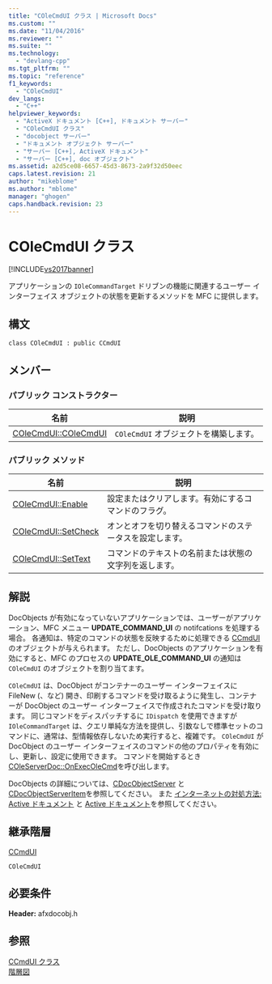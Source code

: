 ```yaml
---
title: "COleCmdUI クラス | Microsoft Docs"
ms.custom: ""
ms.date: "11/04/2016"
ms.reviewer: ""
ms.suite: ""
ms.technology: 
  - "devlang-cpp"
ms.tgt_pltfrm: ""
ms.topic: "reference"
f1_keywords: 
  - "COleCmdUI"
dev_langs: 
  - "C++"
helpviewer_keywords: 
  - "ActiveX ドキュメント [C++], ドキュメント サーバー"
  - "COleCmdUI クラス"
  - "docobject サーバー"
  - "ドキュメント オブジェクト サーバー"
  - "サーバー [C++], ActiveX ドキュメント"
  - "サーバー [C++], doc オブジェクト"
ms.assetid: a2d5ce08-6657-45d3-8673-2a9f32d50eec
caps.latest.revision: 21
author: "mikeblome"
ms.author: "mblome"
manager: "ghogen"
caps.handback.revision: 23
---
```

# COleCmdUI クラス
[!INCLUDE[vs2017banner](../../assembler/inline/includes/vs2017banner.md)]

アプリケーションの `IOleCommandTarget` ドリブンの機能に関連するユーザー インターフェイス オブジェクトの状態を更新するメソッドを MFC に提供します。  
  
## 構文  
  
```  
class COleCmdUI : public CCmdUI  
```  
  
## メンバー  
  
### パブリック コンストラクター  
  
|名前|説明|  
|--------|--------|  
|[COleCmdUI::COleCmdUI](../Topic/COleCmdUI::COleCmdUI.md)|`COleCmdUI` オブジェクトを構築します。|  
  
### パブリック メソッド  
  
|名前|説明|  
|--------|--------|  
|[COleCmdUI::Enable](../Topic/COleCmdUI::Enable.md)|設定またはクリアします。有効にするコマンドのフラグ。|  
|[COleCmdUI::SetCheck](../Topic/COleCmdUI::SetCheck.md)|オンとオフを切り替えるコマンドのステータスを設定します。|  
|[COleCmdUI::SetText](../Topic/COleCmdUI::SetText.md)|コマンドのテキストの名前または状態の文字列を返します。|  
  
## 解説  
 DocObjects が有効になっていないアプリケーションでは、ユーザーがアプリケーション、MFC メニュー **UPDATE\_COMMAND\_UI** の notifcations を処理する場合。  各通知は、特定のコマンドの状態を反映するために処理できる [CCmdUI](../Topic/CCmdUI%20Class.md) のオブジェクトが与えられます。  ただし、DocObjects のアプリケーションを有効にすると、MFC のプロセスの **UPDATE\_OLE\_COMMAND\_UI** の通知は `COleCmdUI` のオブジェクトを割り当てます。  
  
 `COleCmdUI` は、DocObject がコンテナーのユーザー インターフェイスに FileNew \(、など\) 開き、印刷するコマンドを受け取るように発生し、コンテナーが DocObject のユーザー インターフェイスで作成されたコマンドを受け取ります。  同じコマンドをディスパッチするに `IDispatch` を使用できますが `IOleCommandTarget` は、クエリ単純な方法を提供し、引数なしで標準セットのコマンドに、通常は、型情報依存しないため実行すると、複雑です。  `COleCmdUI` が DocObject のユーザー インターフェイスのコマンドの他のプロパティを有効にし、更新し、設定に使用できます。  コマンドを開始するとき [COleServerDoc::OnExecOleCmd](../Topic/COleServerDoc::OnExecOleCmd.md)を呼び出します。  
  
 DocObjects の詳細については、[CDocObjectServer](../../mfc/reference/cdocobjectserver-class.md) と [CDocObjectServerItem](../../mfc/reference/cdocobjectserveritem-class.md)を参照してください。  また [インターネットの対処方法: Active ドキュメント](../Topic/Active%20Documents%20on%20the%20Internet.md) と [Active ドキュメント](../Topic/Active%20Documents%20on%20the%20Internet.md)を参照してください。  
  
## 継承階層  
 [CCmdUI](../Topic/CCmdUI%20Class.md)  
  
 `COleCmdUI`  
  
## 必要条件  
 **Header:** afxdocobj.h  
  
## 参照  
 [CCmdUI クラス](../Topic/CCmdUI%20Class.md)   
 [階層図](../../mfc/hierarchy-chart.md)